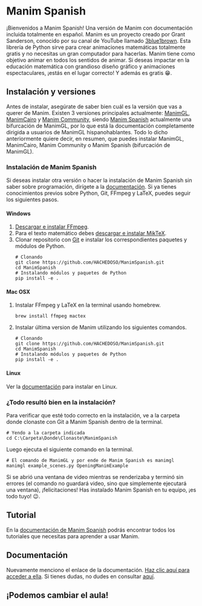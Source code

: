 # Manim Spanish
¡Bienvenidos a Manim Spanish! Una versión de Manim con documentación incluida totalmente en español. Manim es un proyecto creado por Grant Sanderson, conocido por su canal de YouTube llamado [3blue1brown](https://www.youtube.com/channel/UCYO_jab_esuFRV4b17AJtAw). Esta librería de Python sirve para crear animaciones matemáticas totalmente gratis y no necesitas un gran computador para hacerlas.
Manim tiene como objetivo animar en todos los sentidos de animar. Si deseas impactar en la educación matemática con grandioso diseño gráfico y animaciones espectaculares, ¡estás en el lugar correcto! Y además es gratis :grin:.

## Instalación y versiones
Antes de instalar, asegúrate de saber bien cuál es la versión que vas a querer de Manim. Existen 3 versiones principales actualmente: [ManimGL](https://github.com/3b1b/manim), [ManimCairo](https://github.com/3b1b/manim/tree/cairo-backend) y [Manim Community](https://github.com/ManimCommunity/manim), siendo [Manim Spanish]() actualmente una bifurcación de ManimGL, por lo que está la documentación completamente dirigida a usuarios de ManimGL hispanohablantes. Todo lo dicho anteriormente quiere decir, en resumen, que puedes instalar ManimGL, ManimCairo, Manim Community o Manim Spanish (bifurcación de ManimGL).

### Instalación de Manim Spanish
Si deseas instalar otra versión o hacer la instalación de Manim Spanish sin saber sobre programación, dirígete a la [documentación](docs). Si ya tienes conocimientos previos sobre Python, Git, FFmpeg y LaTeX, puedes seguir los siguientes pasos.

#### Windows
1. [Descargar e instalar FFmpeg](https://www.gyan.dev/ffmpeg/builds/).
2. Para el texto matemático debes [descargar e instalar MikTeX](https://miktex.org/download).
3. Clonar repositorio con [Git](https://git-scm.com/downloads) e instalar los correspondientes paquetes y módulos de Python.
   ```
   # Clonando
   git clone https://github.com/HACHEDOSO/ManimSpanish.git
   cd ManimSpanish
   # Instalando módulos y paquetes de Python
   pip install -e .
   ```

#### Mac OSX
1. Instalar FFmpeg y LaTeX en la terminal usando homebrew.
   ```
   brew install ffmpeg mactex
   ```
2. Instalar última version de Manim utilizando los siguientes comandos.
   ```
   # Clonando
   git clone https://github.com/HACHEDOSO/ManimSpanish.git
   cd ManimSpanish
   # Instalando módulos y paquetes de Python
   pip install -e .
   ```

#### Linux
Ver la [documentación](docs) para instalar en Linux.

### ¿Todo resultó bien en la instalación?
Para verificar que esté todo correcto en la instalación, ve a la carpeta donde clonaste con Git a Manim Spanish dentro de la terminal.
```
# Yendo a la carpeta indicada
cd C:\Carpeta\Donde\Clonaste\ManimSpanish
```
Luego ejecuta el siguiente comando en la terminal.
```
# El comando de ManimGL y por ende de Manim Spanish es manimgl
manimgl example_scenes.py OpeningManimExample
```
Si se abrió una ventana de video mientras se renderizaba y terminó sin errores (el comando no guardará video, sino que simplemente ejecutará una ventana), ¡felicitaciones! Has instalado Manim Spanish en tu equipo, ¡es todo tuyo! :wink:.

## Tutorial
En la [documentación de Manim Spanish](docs) podrás encontrar todos los tutoriales que necesitas para aprender a usar Manim.

## Documentación
Nuevamente menciono el enlace de la documentación. [Haz clic aquí para acceder a ella](docs). Si tienes dudas, no dudes en consultar [aquí](https://github.com/HACHEDOSO/ManimSpanish/discussions).

## ¡Podemos cambiar el aula!
